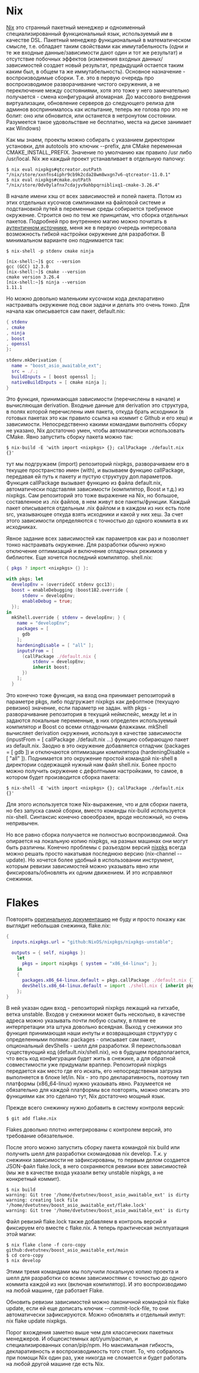 # Nix

[Nix](https://nixos.org) это странный пакетный менеджер и одноименный специализированный функциональный язык, используемый им в качестве DSL. Пакетный менеджер функциональный в математическом смысле, т.е. обладает таким свойствами как иммутабельность (одни и те же входные данные/зависимости дают один и тот же результат) и отсутствие побочных эффектов (изменения входных данных/зависимостей создает новый результат, предыдущий остается таким каким был, в общем та же иммутабельность). Основное назначение - воспроизводимые сборки. Т.е. это в первую очередь про воспроизводимое разворачивание чистого окружения, а не переключение между состояниями, хотя это тоже у него замечательно получается - смена конфигураций атомарная. До массового внедрения виртуализации, обновление серверов до следующего релиза для админов воспринималось как испытание, теперь же голова про это не болит: оно или обновится, или останется в нетронутом состоянии. Разумеется такое удовольствие не бесплатно, места на диске занимает как Windows)

Как мы знаем, проекты можно собирать с указанием директории установки, для autotools это ключик --prefix, для CMake переменная CMAKE_INSTALL_PREFIX. Значение по умолчанию как правило /usr либо /usr/local. Nix же каждый проект устанавливает в отдельную папочку:

```shell
$ nix eval nixpkgs#qtcreator.outPath
"/nix/store/xxnfns4iphr9cb9k2cda28wm8wxgn7v6-qtcreator-11.0.1"
$ nix eval nixpkgs#cmake.outPath
"/nix/store/0dv0ylafnx7cdajyv9ahbpqrniblixq1-cmake-3.26.4"
```

В начале имени хэш от всех зависимостей и полей пакета. Потом из этих отдельных кусочков симлинками на файловой системе и подстановкой путей в переменные среды собирается требуемое окружение. Строится оно по тем же принципам, что сборка отдельных пакетов. Подробней про внутреннею магию можно почитать в [аутентичном источнике](https://nixos.org), меня же в первую очередь интересовала возможность гибкой настройки окружение для разработки.
В минимальном варианте оно поднимается так:

```shell
$ nix-shell -p stdenv cmake ninja

[nix-shell:~]$ gcc --version
gcc (GCC) 12.3.0
[nix-shell:~]$ cmake --version
cmake version 3.26.4
[nix-shell:~]$ ninja --version
1.11.1
```

Но можно довольно маленьким кусочком кода декларативно настраивать окружение под свои задачи и делать это очень тонко. Для начала как описывается сам пакет, default.nix:

```nix
{ stdenv
, cmake
, ninja
, boost
, openssl
}:

stdenv.mkDerivation {
  name = "boost_asio_awaitable_ext";
  src = ./.;
  buildInputs = [ boost openssl ];
  nativeBuildInputs = [ cmake ninja ];
}
```

Это функция, принимающая зависимости (перечислены в начале) и  вычисляющая derivation. Входные данные для derivation это структура, в полях которой перечислены имя пакета, откуда брать исходники (в готовых пакетах это как правило ссылка на коммит с Github и его хеш) и зависимости. Непосредственно какими командами выполнять сборку не указано, Nix достаточно умен, чтобы автоматически использовать CMake. Явно запустить сборку пакета можно так:


```shell
$ nix-build -E 'with import <nixpkgs> {}; callPackage ./default.nix {}'
```

тут мы подгружаем (import) репозиторий nixpkgs, разворачиваем его в текущее пространство имен (with), и вызываем функцию callPackage, передавая ей путь к пакету и пустую структуру доп.параметров. Функция callPackage вызывает функцию из файла default.nix, автоматически подставляя зависимости (компилятор, Boost и т.д.) из nixpkgs. Сам репозиторий это тоже выражение на Nix, но большое, составленное из .nix файлов, в нем живут все пакеты/функции. Каждый пакет описывается отдельным .nix файлом и в каждом из них есть поле src, указывающее откуда взять исходники и какой у них хеш. За счет этого зависимости определяются с точностью до одного коммита в их исходниках.

Явное задание всех зависимостей как параметров как раз и позволяет тонко настраивать окружение. Для разработки обычно нужно отключение оптимизаций и включение отладочных режимов у библиотек. Еще хочется последний компилятор. shell.nix:

```nix
{ pkgs ? import <nixpkgs> {} }:

with pkgs; let
  developEnv = (overrideCC stdenv gcc13);
  boost = enableDebugging (boost182.override {
      stdenv = developEnv;
      enableDebug = true;
  });
in
  mkShell.override { stdenv = developEnv; } {
    name = "developEnv";
    packages = [
      gdb
    ];
    hardeningDisable = [ "all" ];
    inputsFrom = [
      (callPackage ./default.nix {
          stdenv = developEnv;
          inherit boost;
      })
    ];
  }
```

Это конечно тоже функция, на вход она принимает репозиторий в параметре pkgs, либо подгружает nixpkgs как дефолтное (текущую ревизию) значение, если параметр не задан. with pkgs - разворачивание репозитория в текущий неймспейс, между let и in задаются локальные переменные, в них определен используемый компилятор и Boost со всеми отладочными флажками. mkShell вычисляет derivation окружения, используя в качестве зависимости (inpustFrom = [ callPackage ./default.nix ...) функцию собирающую пакет из default.nix. Заодно в это окружение добавляется отладчик (packages = [ gdb ]) и отключаются оптимизации компилятора (hardeningDisable = [ "all" ]). Поднимается это окружение простой командой nix-shell в директории содержащей нужный нам файл shell.nix. Более просто можно получить окружение с дефолтными настройками, то самое, в котором будет производится сборка пакета:


```shell
$ nix-shell -E 'with import <nixpkgs> {}; callPackage ./default.nix {}'
```

Для этого используется тоже Nix-выражение, что и для сборки пакета, но без запуска самой сборки, вместо команды nix-build используется nix-shell. Синтаксис конечно своеобразен, вроде несложный, но очень непривычен.

Но все равно сборка получается не полностью воспроизводимой. Она опирается на локальную копию nixpkgs, на разных машинах они могут быть различны. Конечно проблемы с разъездом версий [nixpks](https://github.com/nixOS/nixpkgs?ref=kysa.me) всегда можно решать просто накатывая последнюю версию (nix-channel --update). Но хочется более удобный в использовании инструмент, которым ревизии зависимостей можно указывать явно или фиксировать/обновлять их одним движением. И это исправляют снежинки.


# Flakes

Повторять [оригинальную документацию](https://nixos.wiki/wiki/Flakes?ref=kysa.me) не буду и просто покажу как выглядит небольшая снежинка, flake.nix:

```nix
{
  inputs.nixpkgs.url = "github:NixOS/nixpkgs/nixpkgs-unstable";

  outputs = { self, nixpkgs }:
    let
      pkgs = import nixpkgs { system = "x86_64-linux"; };
    in
    {
      packages.x86_64-linux.default = pkgs.callPackage ./default.nix {};
      devShells.x86_64-linux.default = import ./shell.nix { inherit pkgs; };
    };
}
```

В ней указан один вход - репозиторий nixpkgs лежащий на гитхабе, ветка unstable. Входов у снежинки может быть несколько, в качестве адреса можно указывать почти любую ссылку, в плане ее интерпретации эта штука довольно всеядная. Выход у снежинки это функция принимающая наши инпуты и возвращающая структуру с определенными полями: packages - описывает сам пакет, опциональный devShells - шелл для разработки. Я переиспользовал существующий код (default.nix/shell.nix), но в будущем предполагается, что весь код конфигурации будет жить в снежике, а для обратной совместимости уже придумали враппер. Репозиторий nixpkgs передается как место где его искать, его непосредственая загрузка выполняется в блоке let/in. Nix - это про декларативность, поэтому тип платформы (x86_64-linux) нужно указывать явно. Разумеется не обязательно для каждой платформы все повторять, можно описать это функциями как это сделано тут, Nix достаточно мощный язык.

Прежде всего снежинку нужно добавить в систему контроля версий:

```shell
$ git add flake.nix
```

Flakes довольно плотно интегрированы с контролем версий, это требование обязательное.

После этого можно запустить сборку пакета командой nix build или получить шелл для разработки скомандовав nix develop. Т.к. у снежинки зависимости не зафиксированы, то первым делом создается JSON-файл flake.lock, в него сохраняются ревизии всех зависимостей (мы же в качестве входа указали ветку unstable nixpkgs, а не конкретный коммит).

```shell
$ nix build
warning: Git tree '/home/dvetutnev/boost_asio_awaitable_ext' is dirty
warning: creating lock file '/home/dvetutnev/boost_asio_awaitable_ext/flake.lock'
warning: Git tree '/home/dvetutnev/boost_asio_awaitable_ext' is dirty
```

Файл ревизий flake.lock также добавляем в контроль версий и фиксируем его вместе с flake.nix. А теперь практическая эксплуатация этой магии:

```shell
$ nix flake clone -f coro-copy  github:dvetutnev/boost_asio_awaitable_ext/main
$ cd coro-copy
$ nix develop
```

Этими тремя командами мы получили локальную копию проекта и шелл для разработки со всеми зависимостями с точностью до одного коммита каждой из них (включая компилятор). И это воспроизводимо на любой машине, где работает Flake.

Обновить ревизии зависимостей можно лаконичной командой nix flake update, если ей еще дописать ключик --commit-lock-file, то они автоматически зафиксируются. Можно обновлять и отдельный инпут: nix flake update nixpkgs.

Порог вхождения заметно выше чем для классических пакетных менеджеров. И общесистемных apt/yum/pacman, и специализированных conan/pip/npm. Но максимальная гибкость, декларативность и воспроизводимость того стоят. То, что собралось при помощи Nix один раз, уже никогда не сломается и будет работать на любой другой машине где есть Nix.



